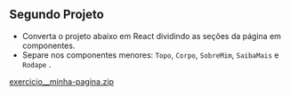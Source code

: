 ## Segundo Projeto

- Converta o projeto abaixo em React dividindo as seções da página em componentes.
- Separe nos componentes menores: `Topo`, `Corpo`, `SobreMim`, `SaibaMais` e `Rodape` .

[exercicio__minha-pagina.zip](https://s3-us-west-2.amazonaws.com/secure.notion-static.com/60409407-939f-4e89-b167-301dd422b512/exercicio__minha-pagina.zip)


